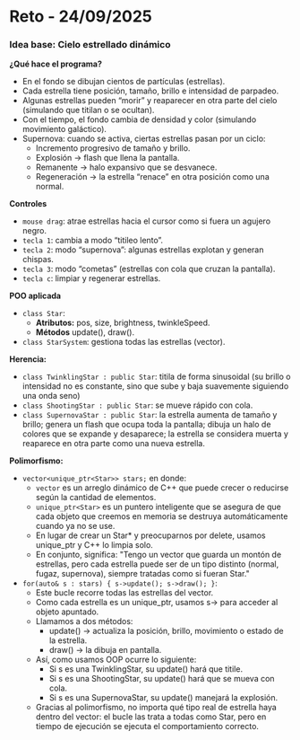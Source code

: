 # Reto - 24/09/2025
### Idea base: Cielo estrellado dinámico

**¿Qué hace el programa?**

- En el fondo se dibujan cientos de partículas (estrellas).
- Cada estrella tiene posición, tamaño, brillo e intensidad de parpadeo.
- Algunas estrellas pueden “morir” y reaparecer en otra parte del cielo (simulando que titilan o se ocultan).
- Con el tiempo, el fondo cambia de densidad y color (simulando movimiento galáctico).
- Supernova: cuando se activa, ciertas estrellas pasan por un ciclo:
    - Incremento progresivo de tamaño y brillo.
    - Explosión → flash que llena la pantalla.
    - Remanente → halo expansivo que se desvanece.
    - Regeneración → la estrella “renace” en otra posición como una normal.

**Controles**

- `mouse drag`: atrae estrellas hacia el cursor como si fuera un agujero negro.
- `tecla 1`: cambia a modo “titileo lento”.
- `tecla 2`: modo “supernova”: algunas estrellas explotan y generan chispas.
- `tecla 3`: modo “cometas” (estrellas con cola que cruzan la pantalla).
- `tecla c`: limpiar y regenerar estrellas.

**POO aplicada**

- `class Star`:
  - **Atributos:** pos, size, brightness, twinkleSpeed.
  - **Métodos** update(), draw().
- `class StarSystem`: gestiona todas las estrellas (vector).

**Herencia:**

- `class TwinklingStar : public Star`: titila de forma sinusoidal (su brillo o intensidad no es constante, sino que sube y baja suavemente siguiendo una onda seno)
- `class ShootingStar : public Star`: se mueve rápido con cola.
- `class SupernovaStar : public Star`: la estrella aumenta de tamaño y brillo; genera un flash que ocupa toda la pantalla; dibuja un halo de colores que se expande y desaparece; la estrella se considera muerta y reaparece en otra parte como una nueva estrella.

**Polimorfismo:**

- `vector<unique_ptr<Star>> stars;` en donde:
    - `vector` es un arreglo dinámico de C++ que puede crecer o reducirse según la cantidad de elementos.
    - `unique_ptr<Star>` es un puntero inteligente que se asegura de que cada objeto que creemos en memoria se destruya automáticamente cuando ya no se use.
    - En lugar de crear un Star* y preocuparnos por delete, usamos unique_ptr y C++ lo limpia solo.
    - En conjunto, significa: "Tengo un vector que guarda un montón de estrellas, pero cada estrella puede ser de un tipo distinto (normal, fugaz, supernova), siempre tratadas como si fueran Star."
- `for(auto& s : stars) { s->update(); s->draw(); }`:
    - Este bucle recorre todas las estrellas del vector.
    - Como cada estrella es un unique_ptr<Star>, usamos s-> para acceder al objeto apuntado.
    - Llamamos a dos métodos:
        - update() → actualiza la posición, brillo, movimiento o estado de la estrella.
        - draw() → la dibuja en pantalla.
    - Así, como usamos OOP ocurre lo siguiente:
        - Si s es una TwinklingStar, su update() hará que titile.
        - Si s es una ShootingStar, su update() hará que se mueva con cola.
        - Si s es una SupernovaStar, su update() manejará la explosión.
    - Gracias al polimorfismo, no importa qué tipo real de estrella haya dentro del vector: el bucle las trata a todas como Star, pero en tiempo de ejecución se ejecuta el comportamiento correcto.






